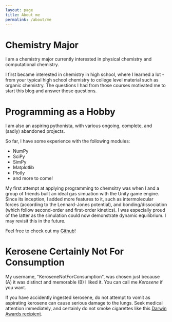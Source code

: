 ```yaml
---
layout: page
title: About me
permalink: /about/me
---
```


# Chemistry Major

I am a chemistry major currently interested in physical chemistry and computational chemistry. 

I first became interested in chemistry in high school, where I learned a lot - from your typical high school chemistry to college level material such as organic chemistry. The questions I had from those courses motivated me to start this blog and answer those questions. 

# Programming as a Hobby

I am also an aspiring pythonista, with various ongoing, complete, and (sadly) abandoned projects.

So far, I have some experience with the following modules:

- NumPy
- SciPy
- SimPy
- Matplotlib
- Plotly
- and more to come!

My first attempt at applying programming to chemsitry was when I and a group of friends built an ideal gas simuation with the Unity game engine. Since its inception, I added more features to it, such as intermolecular forces (according to the Lennard-Jones potential), and bonding/dissociation (which follow second-order and first-order kinetics). I was especially proud of the latter as the simulation could now demonstrate dynamic equilibrium. I may revisit this in the future.

Feel free to check out my [Github](https://github.com/KeroseneNotForConsumption)!

# Kerosene Certainly Not For Consumption

My username, "KeroseneNotForConsumption", was chosen just because (A) it was distinct and memorable (B) I liked it. You can call me *Kerosene* if you want.

If you have accidently ingested kerosene, do not attempt to vomit as aspirating kerosene can cause serious damage to the lungs.  Seek medical attention immediately, and certainly do not smoke cigarettes like this [Darwin Awards recipient](https://darwinawards.com/darwin/darwin2012-03.html).


